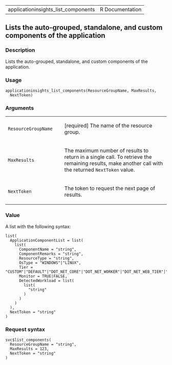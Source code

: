 <table style="width: 100%;">
<tbody>
<tr class="odd">
<td>applicationinsights_list_components</td>
<td style="text-align: right;">R Documentation</td>
</tr>
</tbody>
</table>

## Lists the auto-grouped, standalone, and custom components of the application

### Description

Lists the auto-grouped, standalone, and custom components of the
application.

### Usage

    applicationinsights_list_components(ResourceGroupName, MaxResults,
      NextToken)

### Arguments

<table>
<colgroup>
<col style="width: 35%" />
<col style="width: 65%" />
</colgroup>
<tbody>
<tr class="odd">
<td><code
id="applicationinsights_list_components_:_ResourceGroupName">ResourceGroupName</code></td>
<td><p>[required] The name of the resource group.</p></td>
</tr>
<tr class="even">
<td><code
id="applicationinsights_list_components_:_MaxResults">MaxResults</code></td>
<td><p>The maximum number of results to return in a single call. To
retrieve the remaining results, make another call with the returned
<code>NextToken</code> value.</p></td>
</tr>
<tr class="odd">
<td><code
id="applicationinsights_list_components_:_NextToken">NextToken</code></td>
<td><p>The token to request the next page of results.</p></td>
</tr>
</tbody>
</table>

### Value

A list with the following syntax:

    list(
      ApplicationComponentList = list(
        list(
          ComponentName = "string",
          ComponentRemarks = "string",
          ResourceType = "string",
          OsType = "WINDOWS"|"LINUX",
          Tier = "CUSTOM"|"DEFAULT"|"DOT_NET_CORE"|"DOT_NET_WORKER"|"DOT_NET_WEB_TIER"|"DOT_NET_WEB"|"SQL_SERVER"|"SQL_SERVER_ALWAYSON_AVAILABILITY_GROUP"|"MYSQL"|"POSTGRESQL"|"JAVA_JMX"|"ORACLE"|"SAP_HANA_MULTI_NODE"|"SAP_HANA_SINGLE_NODE"|"SAP_HANA_HIGH_AVAILABILITY"|"SQL_SERVER_FAILOVER_CLUSTER_INSTANCE"|"SHAREPOINT"|"ACTIVE_DIRECTORY",
          Monitor = TRUE|FALSE,
          DetectedWorkload = list(
            list(
              "string"
            )
          )
        )
      ),
      NextToken = "string"
    )

### Request syntax

    svc$list_components(
      ResourceGroupName = "string",
      MaxResults = 123,
      NextToken = "string"
    )
